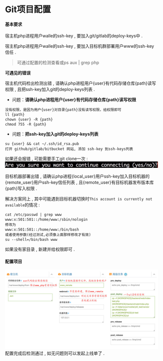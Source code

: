 # Git项目配置

#### **基本要求**

宿主机php进程用户walle的ssh-key , 要加入git/gitlab的deploy-keys中 .

宿主机php进程用户walle的ssh-key , 要加入目标机群部署用户www的ssh-key信任 .

> 可通过配置的检测查看或ps aux \| grep php

**可遇见的错误**

宿主机代码检出检测出错 , 请确认php进程用户{user}有代码存储仓库{path}读写权限 , 且把ssh-key加入git的deploy-keys列表 .

* 问题：**请确认php进程用户{user}有代码存储仓库{path}读写权限**

```
没有权限，是因为用户{user}对目录{path}没有读写权限，给权限即可
ll {path}
chown {user} -R {path}
chmod 755 -R {path}
```

* 问题：**把ssh-key加入git的deploy-keys列表**

```
su {user} && cat ~/.ssh/id_rsa.pub
打开 github/gitlab/bitbucket 网站, 添加 ssh-key 到ssh-keys列表
```

如果还会报错 , 可能需要手工git clone一次 :![](/assets/import111111.png)

目标机器部署出错 , 请确认php进程{local\_user}用户ssh-key加入目标机器的{remote\_user}用户ssh-key信任列表 , 且{remote\_user}有目标机器发布版本库{path}写入权限 .

解决方案同上 , 其中可能遇到目标机器切换时`This account is currently not available`的情况 :

```
cat /etc/passwd | grep www
www:x:501:501::/home/www:/sbin/nologin
修改为
www:x:501:501::/home/www:/bin/bash
或者使用参数(经过测试,必须像上面那样修改才有效)
su --shell=/bin/bash www
```

如果没有家目录 , 新建并给权限即可 .

#### 配置项目

![](/assets/walle.png)配置完成后检测通过 , 如无问题则可以发起上线单了 . 

